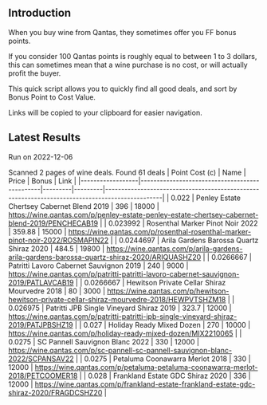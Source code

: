 ## Introduction

When you buy wine from Qantas, they sometimes offer you FF bonus points. 

If you consider 100 Qantas points is roughly equal to between 1 to 3 dollars, this can sometimes mean that a wine purchase is no cost, or will actually profit the buyer.

This quick script allows you to quickly find all good deals, and sort by Bonus Point to Cost Value.

Links will be copied to your clipboard for easier navigation.

## Latest Results

Run on 2022-12-06

Scanned 2 pages of wine deals.
Found 61 deals
|   Point Cost (c) | Name                                          |   Price |   Bonus | Link                                                                                           |
|------------------|-----------------------------------------------|---------|---------|------------------------------------------------------------------------------------------------|
|        0.022     | Penley Estate Chertsey Cabernet Blend 2019    |  396    |   18000 | https://wine.qantas.com/p/penley-estate-penley-estate-chertsey-cabernet-blend-2019/PENCHECAB19 |
|        0.023992  | Rosenthal Marker Pinot Noir 2022              |  359.88 |   15000 | https://wine.qantas.com/p/rosenthal-rosenthal-marker-pinot-noir-2022/ROSMAPIN22                |
|        0.0244697 | Arila Gardens Barossa Quartz Shiraz 2020      |  484.5  |   19800 | https://wine.qantas.com/p/arila-gardens-arila-gardens-barossa-quartz-shiraz-2020/ARIQUASHZ20   |
|        0.0266667 | Patritti Lavoro Cabernet Sauvignon 2019       |  240    |    9000 | https://wine.qantas.com/p/patritti-patritti-lavoro-cabernet-sauvignon-2019/PATLAVCAB19         |
|        0.0266667 | Hewitson Private Cellar Shiraz Mourvedre 2018 |   80    |    3000 | https://wine.qantas.com/p/hewitson-hewitson-private-cellar-shiraz-mourvedre-2018/HEWPVTSHZM18  |
|        0.026975  | Patritti JPB Single Vineyard Shiraz 2019      |  323.7  |   12000 | https://wine.qantas.com/p/patritti-patritti-jpb-single-vineyard-shiraz-2019/PATJPBSHZ19        |
|        0.027     | Holiday Ready Mixed Dozen                     |  270    |   10000 | https://wine.qantas.com/p/holiday-ready-mixed-dozen/MIX2210065                                 |
|        0.0275    | SC Pannell Sauvignon Blanc 2022               |  330    |   12000 | https://wine.qantas.com/p/sc-pannell-sc-pannell-sauvignon-blanc-2022/SCPANSAV22                |
|        0.0275    | Petaluma Coonawarra Merlot 2018               |  330    |   12000 | https://wine.qantas.com/p/petaluma-petaluma-coonawarra-merlot-2018/PETCOOMER18                 |
|        0.028     | Frankland Estate GDC Shiraz 2020              |  336    |   12000 | https://wine.qantas.com/p/frankland-estate-frankland-estate-gdc-shiraz-2020/FRAGDCSHZ20        |

